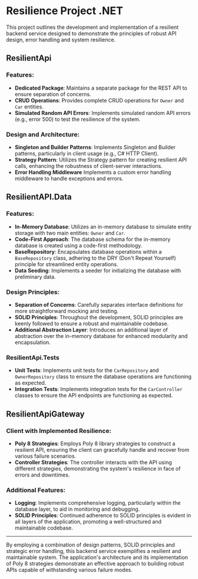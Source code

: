 # Resilience Project .NET

This project outlines the development and implementation of a resilient backend service designed to demonstrate the principles of robust API design, error handling and system resilience.

## ResilientApi

### Features:
- **Dedicated Package**: Maintains a separate package for the REST API to ensure separation of concerns.
- **CRUD Operations**: Provides complete CRUD operations for `Owner` and `Car` entities.
- **Simulated Random API Errors**: Implements simulated random API errors (e.g., error 500) to test the resilience of the system.

### Design and Architecture:
- **Singleton and Builder Patterns**: Implements Singleton and Builder patterns, particularly in client usage (e.g., C# HTTP Client).
- **Strategy Pattern**: Utilizes the Strategy pattern for creating resilient API calls, enhancing the robustness of client-server interactions.
- **Error Handling Middleware** Implements a custom error handling middleware to handle exceptions and errors.

## ResilientAPI.Data

### Features:
- **In-Memory Database**: Utilizes an in-memory database to simulate entity storage with two main entities: `Owner` and `Car`.
- **Code-First Approach**: The database schema for the in-memory database is created using a code-first methodology.
- **BaseRepository**: Encapsulates database operations within a `BaseRepository` class, adhering to the DRY (Don't Repeat Yourself) principle for streamlined entity operations.
- **Data Seeding**: Implements a seeder for initializing the database with preliminary data.

### Design Principles:
- **Separation of Concerns**: Carefully separates interface definitions for more straightforward mocking and testing.
- **SOLID Principles**: Throughout the development, SOLID principles are keenly followed to ensure a robust and maintainable codebase.
- **Additional Abstraction Layer**: Introduces an additional layer of abstraction over the in-memory database for enhanced modularity and encapsulation.

### ResilientApi.Tests
- **Unit Tests**: Implements unit tests for the `CarRepository` and `OwnerRepository` class to ensure the database operations are functioning as expected.
- **Integration Tests**: Implements integration tests for the `CarController` classes to ensure the API endpoints are functioning as expected.

## ResilientApiGateway

### Client with Implemented Resilience:
- **Poly 8 Strategies**: Employs Poly 8 library strategies to construct a resilient API, ensuring the client can gracefully handle and recover from various failure scenarios.
- **Controller Strategies**: The controller interacts with the API using different strategies, demonstrating the system's resilience in face of errors and downtimes.

### Additional Features:
- **Logging**: Implements comprehensive logging, particularly within the database layer, to aid in monitoring and debugging.
- **SOLID Principles**: Continued adherence to SOLID principles is evident in all layers of the application, promoting a well-structured and maintainable codebase.
---

By employing a combination of design patterns, SOLID principles and strategic error handling, this backend service exemplifies a resilient and maintainable system. 
The application's architecture and its implementation of Poly 8 strategies demonstrate an effective approach to building robust APIs capable of withstanding various failure modes.